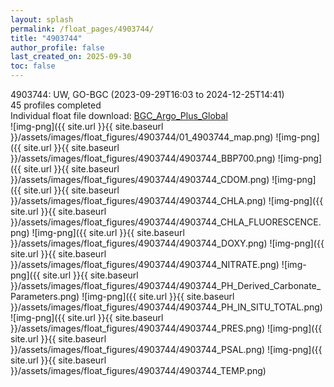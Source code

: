 ```yaml
---
layout: splash
permalink: /float_pages/4903744/
title: "4903744"
author_profile: false
last_created_on: 2025-09-30
toc: false
---
```

 
4903744: UW, GO-BGC (2023-09-29T16:03 to 2024-12-25T14:41)\
45 profiles completed\
Individual float file download: [BGC_Argo_Plus_Global](https://ftp.soest.hawaii.edu/bgc_argo_plus/Individual_Floats/outliers_removed/4903744_Sprof_processed.nc)\
![img-png]({{ site.url }}{{ site.baseurl }}/assets/images/float_figures/4903744/01_4903744_map.png)
![img-png]({{ site.url }}{{ site.baseurl }}/assets/images/float_figures/4903744/4903744_BBP700.png)
![img-png]({{ site.url }}{{ site.baseurl }}/assets/images/float_figures/4903744/4903744_CDOM.png)
![img-png]({{ site.url }}{{ site.baseurl }}/assets/images/float_figures/4903744/4903744_CHLA.png)
![img-png]({{ site.url }}{{ site.baseurl }}/assets/images/float_figures/4903744/4903744_CHLA_FLUORESCENCE.png)
![img-png]({{ site.url }}{{ site.baseurl }}/assets/images/float_figures/4903744/4903744_DOXY.png)
![img-png]({{ site.url }}{{ site.baseurl }}/assets/images/float_figures/4903744/4903744_NITRATE.png)
![img-png]({{ site.url }}{{ site.baseurl }}/assets/images/float_figures/4903744/4903744_PH_Derived_Carbonate_Parameters.png)
![img-png]({{ site.url }}{{ site.baseurl }}/assets/images/float_figures/4903744/4903744_PH_IN_SITU_TOTAL.png)
![img-png]({{ site.url }}{{ site.baseurl }}/assets/images/float_figures/4903744/4903744_PRES.png)
![img-png]({{ site.url }}{{ site.baseurl }}/assets/images/float_figures/4903744/4903744_PSAL.png)
![img-png]({{ site.url }}{{ site.baseurl }}/assets/images/float_figures/4903744/4903744_TEMP.png)
